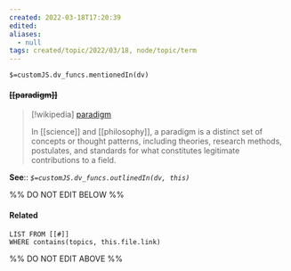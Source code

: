```yaml
---
created: 2022-03-18T17:20:39 
edited: 
aliases:
  - null
tags: created/topic/2022/03/18, node/topic/term
---
```

`$=customJS.dv_funcs.mentionedIn(dv)`

#### <s class="topic-title">[[paradigm]]</s>

> [!wikipedia] [paradigm](https://en.wikipedia.org/wiki/Paradigm)
> 
> In [[science]] and [[philosophy]], a paradigm is a distinct set of concepts or thought patterns, including theories, research methods, postulates, and standards for what constitutes legitimate contributions to a field.
>


**See**::
*`$=customJS.dv_funcs.outlinedIn(dv, this)`*

%% DO NOT EDIT BELOW %%

#### Related 

```dataview
LIST FROM [[#]]
WHERE contains(topics, this.file.link)
```
%% DO NOT EDIT ABOVE %%
